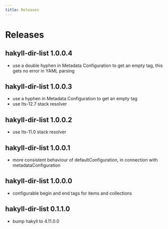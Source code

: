 ```yaml
---
title: Releases
---
```


# Releases

## hakyll-dir-list 1.0.0.4
- use a double hyphen in Metadata Configuration to get 
  an empty tag, this gets no error in YAML parsing

## hakyll-dir-list 1.0.0.3
- use a hyphen in Metadata Configuration to get an empty tag
- use lts-12.7 stack resolver

## hakyll-dir-list 1.0.0.2
- use lts-11.0 stack resolver

## hakyll-dir-list 1.0.0.1
- more consistent behaviour of defaultConfiguration,
  in connection with metadataConfiguration

## hakyll-dir-list 1.0.0.0
- configurable begin and end tags for items and collections

## hakyll-dir-list 0.1.1.0
- bump hakyll to 4.11.0.0

